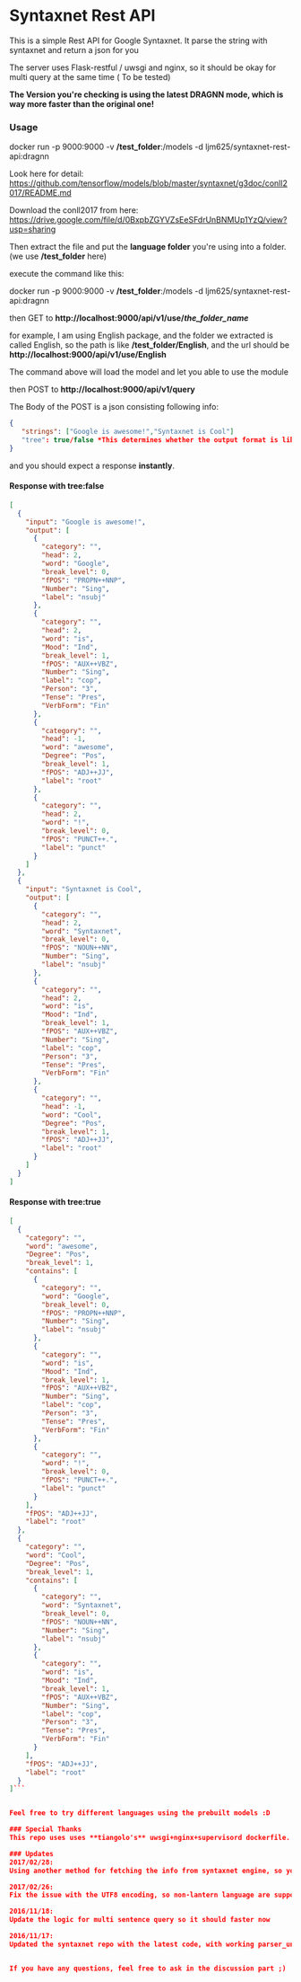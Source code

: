 # Syntaxnet Rest API
This is a simple Rest API for Google Syntaxnet. It parse the string with syntaxnet and return a json for you

The server uses Flask-restful / uwsgi and nginx, so it should be okay for multi query at the same time ( To be tested)

**The Version you're checking is using the latest DRAGNN mode, which is way more faster than the original one!**


### Usage
docker run -p 9000:9000 -v **/test_folder**:/models -d ljm625/syntaxnet-rest-api:dragnn

Look here for detail: https://github.com/tensorflow/models/blob/master/syntaxnet/g3doc/conll2017/README.md

Download the conll2017 from here: https://drive.google.com/file/d/0BxpbZGYVZsEeSFdrUnBNMUp1YzQ/view?usp=sharing

Then extract the file and put the **language folder** you're using into a folder. (we use **/test_folder** here)

execute the command like this:

docker run -p 9000:9000 -v **/test_folder**:/models -d ljm625/syntaxnet-rest-api:dragnn

then GET to **http://localhost:9000/api/v1/use/*the_folder_name***

for example, I am using English package, and the folder we extracted is called English, so the path is like **/test_folder/English**, and the url should be **http://localhost:9000/api/v1/use/English**

The command above will load the model and let you able to use the module

then POST to **http://localhost:9000/api/v1/query**


The Body of the POST is a json consisting following info:
```json
{
   "strings": ["Google is awesome!","Syntaxnet is Cool"]
   "tree": true/false *This determines whether the output format is like a tree or just some lists*
}
```

and you should expect a response **instantly**.

#### Response with tree:false
```json
[
  {
    "input": "Google is awesome!",
    "output": [
      {
        "category": "",
        "head": 2,
        "word": "Google",
        "break_level": 0,
        "fPOS": "PROPN++NNP",
        "Number": "Sing",
        "label": "nsubj"
      },
      {
        "category": "",
        "head": 2,
        "word": "is",
        "Mood": "Ind",
        "break_level": 1,
        "fPOS": "AUX++VBZ",
        "Number": "Sing",
        "label": "cop",
        "Person": "3",
        "Tense": "Pres",
        "VerbForm": "Fin"
      },
      {
        "category": "",
        "head": -1,
        "word": "awesome",
        "Degree": "Pos",
        "break_level": 1,
        "fPOS": "ADJ++JJ",
        "label": "root"
      },
      {
        "category": "",
        "head": 2,
        "word": "!",
        "break_level": 0,
        "fPOS": "PUNCT++.",
        "label": "punct"
      }
    ]
  },
  {
    "input": "Syntaxnet is Cool",
    "output": [
      {
        "category": "",
        "head": 2,
        "word": "Syntaxnet",
        "break_level": 0,
        "fPOS": "NOUN++NN",
        "Number": "Sing",
        "label": "nsubj"
      },
      {
        "category": "",
        "head": 2,
        "word": "is",
        "Mood": "Ind",
        "break_level": 1,
        "fPOS": "AUX++VBZ",
        "Number": "Sing",
        "label": "cop",
        "Person": "3",
        "Tense": "Pres",
        "VerbForm": "Fin"
      },
      {
        "category": "",
        "head": -1,
        "word": "Cool",
        "Degree": "Pos",
        "break_level": 1,
        "fPOS": "ADJ++JJ",
        "label": "root"
      }
    ]
  }
]
```

#### Response with tree:true
```json
[
  {
    "category": "",
    "word": "awesome",
    "Degree": "Pos",
    "break_level": 1,
    "contains": [
      {
        "category": "",
        "word": "Google",
        "break_level": 0,
        "fPOS": "PROPN++NNP",
        "Number": "Sing",
        "label": "nsubj"
      },
      {
        "category": "",
        "word": "is",
        "Mood": "Ind",
        "break_level": 1,
        "fPOS": "AUX++VBZ",
        "Number": "Sing",
        "label": "cop",
        "Person": "3",
        "Tense": "Pres",
        "VerbForm": "Fin"
      },
      {
        "category": "",
        "word": "!",
        "break_level": 0,
        "fPOS": "PUNCT++.",
        "label": "punct"
      }
    ],
    "fPOS": "ADJ++JJ",
    "label": "root"
  },
  {
    "category": "",
    "word": "Cool",
    "Degree": "Pos",
    "break_level": 1,
    "contains": [
      {
        "category": "",
        "word": "Syntaxnet",
        "break_level": 0,
        "fPOS": "NOUN++NN",
        "Number": "Sing",
        "label": "nsubj"
      },
      {
        "category": "",
        "word": "is",
        "Mood": "Ind",
        "break_level": 1,
        "fPOS": "AUX++VBZ",
        "Number": "Sing",
        "label": "cop",
        "Person": "3",
        "Tense": "Pres",
        "VerbForm": "Fin"
      }
    ],
    "fPOS": "ADJ++JJ",
    "label": "root"
  }
]```


Feel free to try different languages using the prebuilt models :D

### Special Thanks
This repo uses uses **tiangolo's** uwsgi+nginx+supervisord dockerfile. Special Thanks to him

### Updates
2017/02/28:
Using another method for fetching the info from syntaxnet engine, so you can get lots of info using custom model than before :D

2017/02/26:
Fix the issue with the UTF8 encoding, so non-lantern language are supported

2016/11/18:
Update the logic for multi sentence query so it should faster now

2016/11/17:
Updated the syntaxnet repo with the latest code, with working parser_universal and muti-language support.


If you have any questions, feel free to ask in the discussion part ;)
